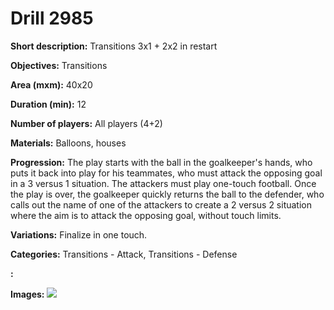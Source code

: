 # Drill 2985

**Short description:**
Transitions 3x1 + 2x2 in restart

**Objectives:**
Transitions

**Area (mxm):**
40x20

**Duration (min):**
12

**Number of players:**
All players (4+2)

**Materials:**
Balloons, houses

**Progression:**
The play starts with the ball in the goalkeeper's hands, who puts it back into play for his teammates, who must attack the opposing goal in a 3 versus 1 situation. The attackers must play one-touch football. Once the play is over, the goalkeeper quickly returns the ball to the defender, who calls out the name of one of the attackers to create a 2 versus 2 situation where the aim is to attack the opposing goal, without touch limits.

**Variations:**
Finalize in one touch.

**Categories:**
Transitions - Attack, Transitions - Defense

**:**


**Images:**
![](https://www.coachingfutsal.com/\images\c1b0cecb-708a-4c61-b26e-ce5b0505725b_4.bmp)

